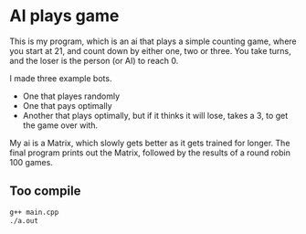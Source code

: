 # AI plays game
This is my program, which is an ai that plays a simple counting game, where you start at 21, 
and count down by either one, two or three. You take turns, and the loser is the person (or AI) to reach 0.

I made three example bots. 
* One that playes randomly
* One that pays optimally
* Another that plays optimally, but if it thinks it will lose, takes a 3, to get the game over with.

My ai is a Matrix, which slowly gets better as it gets trained for longer. The final program prints out the 
Matrix, followed by the results of a round robin 100 games.

## Too compile

```bash
g++ main.cpp
./a.out
```